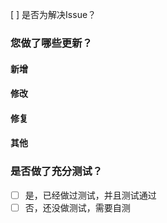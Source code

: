 [ ] 是否为解决Issue？


### 您做了哪些更新？

#### 新增

#### 修改

#### 修复

#### 其他


### 是否做了充分测试？

- [ ] 是，已经做过测试，并且测试通过
- [ ] 否，还没做测试，需要自测